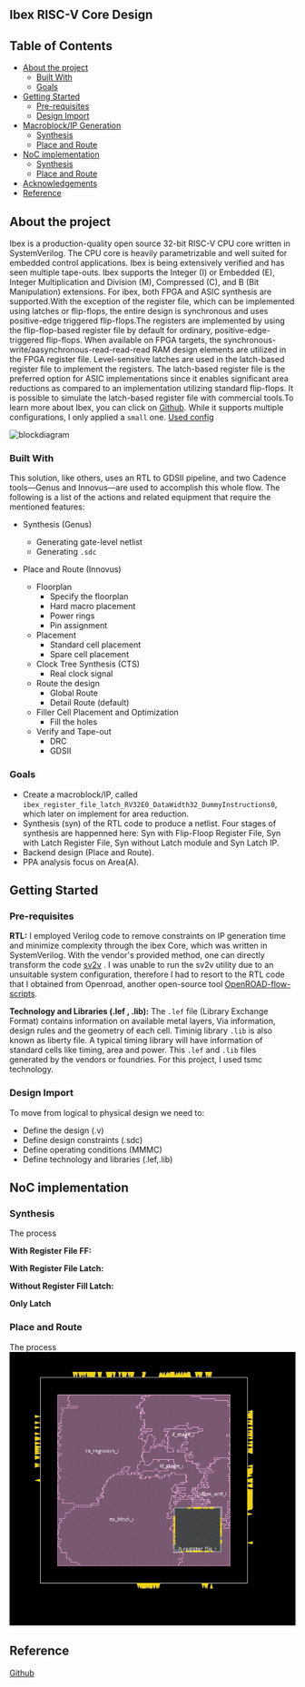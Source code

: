 ## Ibex RISC-V Core Design

## Table of Contents

- [About the project](#about_the_project)
  - [Built With](#built_with)
  - [Goals](#goals)
- [Getting Started](#getting_started)
  - [Pre-requisites](#pre-requisites)
  - [Design Import](#design_import)
- [Macroblock/IP Generation](#macroblock/ip_generation)
  - [Synthesis](#synthesis)
  - [Place and Route](#place_and_route)
- [NoC implementation](#noc_implementation)
  - [Synthesis](#synthesis)
  - [Place and Route](#place_and_route)
- [Acknowledgements](#acknowledgements)
- [Reference](#referenc)



## About the project  
Ibex is a production-quality open source 32-bit RISC-V CPU core written in SystemVerilog. The CPU core is heavily parametrizable and well suited for embedded control applications. Ibex is being extensively verified and has seen multiple tape-outs. Ibex supports the Integer (I) or Embedded (E), Integer Multiplication and Division (M), Compressed (C), and B (Bit Manipulation) extensions. For ibex, both FPGA and ASIC synthesis are supported.With the exception of the register file, which can be implemented using latches or flip-flops, the entire design is synchronous and uses positive-edge triggered flip-flops.The registers are implemented by using the flip-flop-based register file by default for ordinary, positive-edge-triggered flip-flops. When available on FPGA targets, the synchronous-write/aasynchronous-read-read-read RAM design elements are utilized in the FPGA register file. Level-sensitive latches are used in the latch-based register file to implement the registers. The latch-based register file is the preferred option for ASIC implementations since it enables significant area reductions as compared to an implementation utilizing standard flip-flops. It is possible to simulate the latch-based register file with commercial tools.To learn more about Ibex, you can click on [Github](https://github.com/lowRISC/ibex). While it supports multiple configurations, I only applied a ```small``` one. [Used config](https://github.com/Dipon-Ctg/Ibex-RISC-V-Core/blob/main/Ref/ibex_configs.yaml)


![blockdiagram](https://github.com/user-attachments/assets/b4fc6578-598d-49fb-8277-c1fca3d2ca14)

### Built With
This solution, like others, uses an RTL to GDSII pipeline, and two Cadence tools—Genus and Innovus—are used to accomplish this whole flow. The following is a list of the actions and related equipment that require the mentioned features:
- Synthesis (Genus)
  - Generating gate-level netlist
  - Generating ```.sdc```

- Place and Route (Innovus)
  - Floorplan
    - Specify the floorplan
    - Hard macro placement
    - Power rings
    - Pin assignment
  - Placement
    - Standard cell placement
    - Spare cell placement
  - Clock Tree Synthesis (CTS)
    - Real clock signal
  - Route the design
    - Global Route
    - Detail Route (default)
  - Filler Cell Placement and Optimization
    - Fill the holes
  - Verify and Tape-out
    - DRC
    - GDSII

### Goals
 - Create a macroblock/IP, called ```ibex_register_file_latch_RV32E0_DataWidth32_DummyInstructions0```, which later on implement for area reduction.
 - Synthesis (syn) of the RTL code to produce a netlist. Four stages of synthesis are happenned here: Syn with Flip-Floop Register File, Syn with Latch Register File, Syn without Latch module and Syn Latch IP.
 - Backend design (Place and Route).
 - PPA analysis focus on Area(A).

## Getting Started

### Pre-requisites

**RTL:** I employed Verilog code to remove constraints on IP generation time and minimize complexity through the ibex Core, which was written in SystemVerilog. With the vendor's provided method, one can directly transform the code [sv2v](https://github.com/zachjs/sv2v) . I was unable to run the sv2v utility due to an unsuitable system configuration, therefore I had to resort to the RTL code that I obtained from Openroad, another open-source tool [OpenROAD-flow-scripts](https://github.com/The-OpenROAD-Project/OpenROAD-flow-scripts/tree/master/flow/designs/src/ibex).

**Technology and Libraries (.lef , .lib):** The ```.lef``` file (Library Exchange Format) contains information on available metal layers, Via information, design rules and the geometry of each cell. Timinig library ```.lib``` is also known as liberty file. A typical timing library will have information of standard cells like timing, area and power. This ```.lef``` and ```.lib``` files generated by the vendors or foundries. For this project, I used tsmc technology. 

### Design Import
To move from logical to physical design we need to:
 - Define the design (.v)
 - Define design constraints (.sdc)
 - Define operating conditions (MMMC)
 - Define technology and libraries (.lef,.lib)



## NoC implementation

### Synthesis
The process

**With Register File FF:**

**With Register File Latch:**

**Without Register Fill Latch:**

**Only Latch**




### Place and Route
The process
 ![ibex_core](https://github.com/Dipon-Ctg/Ibex-RISC-V-Core/blob/main/Ref/ibex_core)
  
## Reference
[Github](https://github.com/lowRISC/ibex?tab=readme-ov-file)
